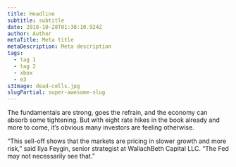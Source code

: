 ```yaml
---
title: Headline
subtitle: subtitle
date: 2018-10-28T01:38:10.924Z
author: Author
metaTitle: Meta title
metaDescription: Meta description
tags:
  - tag 1
  - tag 2
  - xbox
  - e3
s3Image: dead-cells.jpg
slugPartial: super-awesome-slug
---
```

The fundamentals are strong, goes the refrain, and the economy can absorb some tightening. But with eight rate hikes in the book already and more to come, it’s obvious many investors are feeling otherwise.

“This sell-off shows that the markets are pricing in slower growth and more risk,” said Ilya Feygin, senior strategist at WallachBeth Capital LLC. “The Fed may not necessarily see that.”
